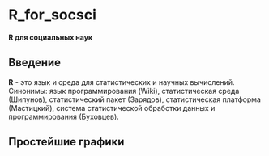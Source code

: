 # R_for_socsci
**R для социальных наук**
## Введение
**R** - это язык и среда для статистических и научных вычислений. Синонимы: язык программирования (Wiki), статистическая среда (Шипунов), статистический пакет (Зарядов), статистическая платформа (Мастицкий), система статистической обработки данных и программирования (Буховцев). 
## Простейшие графики

